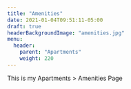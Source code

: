 ```yaml
---
title: "Amenities"
date: 2021-01-04T09:51:11-05:00
draft: true
headerBackgroundImage: "amenities.jpg"
menu:
  header:
    parent: "Apartments"
    weight: 220
---
```


This is my Apartments > Amenities Page
